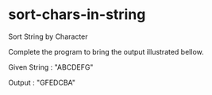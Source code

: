 # sort-chars-in-string

Sort String by Character

Complete the program to bring the output illustrated bellow.

Given String : "ABCDEFG"

Output : "GFEDCBA"
